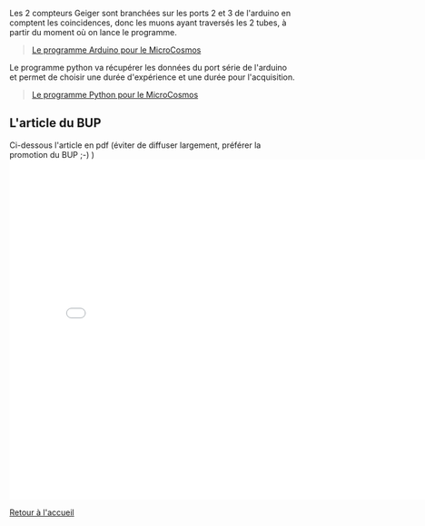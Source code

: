 Les 2 compteurs Geiger sont branchées sur les ports 2 et 3 de l'arduino en comptent les coincidences, donc les muons ayant traversés les 2 tubes,  à partir du moment où on lance le programme.
> [Le programme Arduino pour le MicroCosmos](/microcosmos/MicroCosmosDetectionCosmiques.ino)

Le programme python va récupérer les données du port série de l'arduino et permet de choisir une durée d'expérience et une durée pour l'acquisition.
> [Le programme Python pour le MicroCosmos](microcosmos/MicroCosmosDonnees_Cosmiques_graph.py)

## L'article du BUP
Ci-dessous l'article en pdf (éviter de diffuser largement, préférer la promotion du BUP ;-) )
<embed src="./ressources/MicroCosmos-article1.pdf" width="800px" height="600px" />


[Retour à l'accueil](/index.md)
